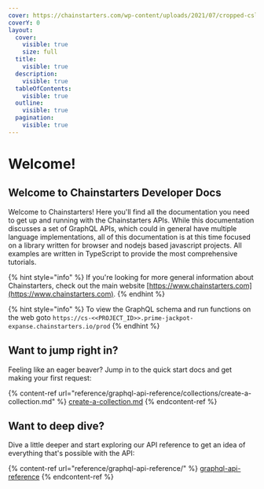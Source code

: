 ```yaml
---
cover: https://chainstarters.com/wp-content/uploads/2021/07/cropped-cslogosquare.png
coverY: 0
layout:
  cover:
    visible: true
    size: full
  title:
    visible: true
  description:
    visible: true
  tableOfContents:
    visible: true
  outline:
    visible: true
  pagination:
    visible: true
---
```


# Welcome!

## Welcome to Chainstarters Developer Docs

Welcome to Chainstarters! Here you'll find all the documentation you need to get up and running with the Chainstarters APIs. While this documentation discusses a set of GraphQL APIs, which could in general have multiple language implementations, all of this documentation is at this time focused on a library written for browser and nodejs based javascript projects. All examples are written in TypeScript to provide the most comprehensive tutorials.

{% hint style="info" %}
If you're looking for more general information about Chainstarters, check out the main website [https://www.chainstarters.com](https://www.chainstarters.com).
{% endhint %}

{% hint style="info" %}
To view the GraphQL schema and run functions on the web goto `https://cs-<<PROJECT_ID>>.prime-jackpot-expanse.chainstarters.io/prod`
{% endhint %}

## Want to jump right in?

Feeling like an eager beaver? Jump in to the quick start docs and get making your first request:

{% content-ref url="reference/graphql-api-reference/collections/create-a-collection.md" %}
[create-a-collection.md](reference/graphql-api-reference/collections/create-a-collection.md)
{% endcontent-ref %}

## Want to deep dive?

Dive a little deeper and start exploring our API reference to get an idea of everything that's possible with the API:

{% content-ref url="reference/graphql-api-reference/" %}
[graphql-api-reference](reference/graphql-api-reference/)
{% endcontent-ref %}
